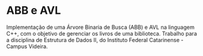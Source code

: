 # ABB e AVL
Implementação de uma Árvore Binaria de Busca (ABB) e AVL na linguagem C++, com o objetivo de gerenciar os livros de uma biblioteca. Trabalho para a disciplina de Estrutura de Dados II, do Instituto Federal Catarinense - Campus Videira.
